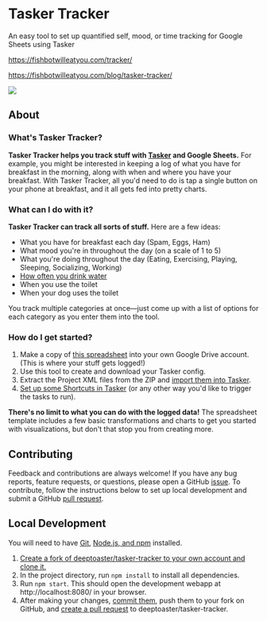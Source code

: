 # Tasker Tracker

An easy tool to set up quantified self, mood, or time tracking for Google
Sheets using Tasker

https://fishbotwilleatyou.com/tracker/

https://fishbotwilleatyou.com/blog/tasker-tracker/

![](http://fishbotwilleatyou.com/bin/images/showcase_tracker.gif)

## About

### What's Tasker Tracker?

**Tasker Tracker helps you track stuff with
[Tasker](https://tasker.joaoapps.com/) and Google Sheets.** For example, you
might be interested in keeping a log of what you have for breakfast in the
morning, along with when and where you have your breakfast. With Tasker
Tracker, all you'd need to do is tap a single button on your phone at
breakfast, and it all gets fed into pretty charts.

### What can I do with it?

**Tasker Tracker can track all sorts of stuff.** Here are a few ideas:

- What you have for breakfast each day (Spam, Eggs, Ham)
- What mood you're in throughout the day (on a scale of 1 to 5)
- What you're doing throughout the day (Eating, Exercising, Playing,
  Sleeping, Socializing, Working)
- [How often you drink
  water](https://www.bbc.com/future/article/20190403-how-much-water-should-you-drink-a-day)
- When you use the toilet
- When your dog uses the toilet

You track multiple categories at once&mdash;just come up with a list of options
for each category as you enter them into the tool.

### How do I get started?

1.  Make a copy of [this
    spreadsheet](https://docs.google.com/spreadsheets/d/1FM4yns1OOVF2VmTaK00dLNSP6s5HavDLmp8yHKbOWF0/edit?usp=sharing)
    into your own Google Drive account. (This is where your stuff gets logged!)
2.  Use this tool to create and download your Tasker config.
3.  Extract the Project XML files from the ZIP and [import them into Tasker](https://www.reddit.com/r/tasker/comments/7g7694/how_to_import_a_file_into_tasker_a_quick_easy/).
4.  [Set up some Shortcuts in
    Tasker](https://tasker.joaoapps.com/userguide/en/app_widgets.html) (or any
    other way you'd like to trigger the tasks to run).

**There's no limit to what you can do with the logged data!** The spreadsheet
template includes a few basic transformations and charts to get you started
with visualizations, but don't that stop you from creating more.

## Contributing

Feedback and contributions are always welcome! If you have any bug reports,
feature requests, or questions, please open a GitHub
[issue](https://github.com/deeptoaster/tasker-tracker/issues). To contribute,
follow the instructions below to set up local development and submit a GitHub
[pull request](https://github.com/deeptoaster/tasker-tracker/pulls).

## Local Development

You will need to have [Git](https://git-scm.com/doc), [Node.js, and
npm](https://docs.npmjs.com/downloading-and-installing-node-js-and-npm)
installed.

1.  [Create a fork of deeptoaster/tasker-tracker to your own account and clone
    it.](https://help.github.com/en/articles/fork-a-repo)
2.  In the project directory, run `npm install` to install all dependencies.
3.  Run `npm start`. This should open the development webapp at
    http://localhost:8080/ in your browser.
4.  After making your changes, [commit
    them](https://git-scm.com/docs/gittutorial#_making_changes), push them to
    your fork on GitHub, and [create a pull
    request](https://help.github.com/en/articles/creating-a-pull-request-from-a-fork)
    to deeptoaster/tasker-tracker.
